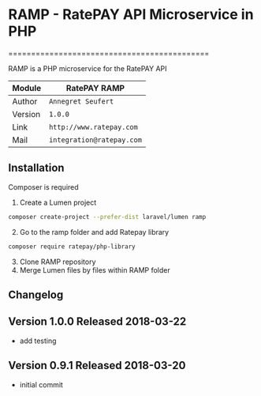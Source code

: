 # RAMP - RatePAY API Microservice in PHP

============================================

RAMP is a PHP microservice for the RatePAY API

|Module | RatePAY RAMP 
|------|----------
|Author | `Annegret Seufert`
|Version | `1.0.0`
|Link | `http://www.ratepay.com`
|Mail | `integration@ratepay.com`

## Installation

Composer is required

1. Create a Lumen project
````bash
composer create-project --prefer-dist laravel/lumen ramp
````

2. Go to the ramp folder and add Ratepay library

````bash
composer require ratepay/php-library
````

3. Clone RAMP repository
4. Merge Lumen files by files within RAMP folder

## Changelog
## Version 1.0.0 Released 2018-03-22
* add testing

## Version 0.9.1 Released 2018-03-20
* initial commit


